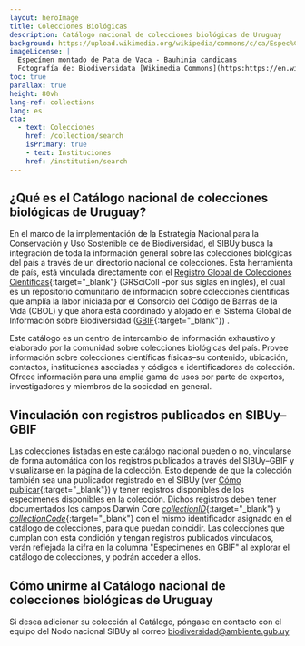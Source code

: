 ```yaml
---
layout: heroImage
title: Colecciones Biológicas
description: Catálogo nacional de colecciones biológicas de Uruguay
background: https://upload.wikimedia.org/wikipedia/commons/c/ca/Espec%C3%ADmen_montado_de_Pata_de_Vaca_-_Bauhinia_candicans_%28%3DBauhinia_forficata%29_del_MNHN-Uruguay.jpg
imageLicense: |
  Especímen montado de Pata de Vaca - Bauhinia candicans
  Fotografía de: Biodiversidata [Wikimedia Commons](https:https://en.wikipedia.org/wiki/en:National_Museum_of_Natural_History,_Uruguay)
toc: true
parallax: true
height: 80vh
lang-ref: collections
lang: es
cta:
  - text: Colecciones
    href: /collection/search
    isPrimary: true
    - text: Instituciones
    href: /institution/search
---
```


## ¿Qué es el Catálogo nacional de colecciones biológicas de Uruguay?

En el marco de la implementación de la Estrategia Nacional para la Conservación y Uso Sostenible de de Biodiversidad, el SIBUy busca la integración de toda la información general sobre las colecciones biológicas del país a través de un directorio nacional de colecciones. Esta herramienta de país, está vinculada directamente con el [Registro Global de Colecciones Científicas](https://scientific-collections.gbif.org/es/){:target="_blank"} (GRSciColl –por sus siglas en inglés), el cual es un repositorio comunitario de información sobre colecciones científicas que amplía la labor iniciada por el Consorcio del Código de Barras de la Vida (CBOL) y que ahora está coordinado y alojado en el Sistema Global de Información sobre Biodiversidad ([GBIF]([url](https://www.gbif.org/)){:target="_blank"}) .

Este catálogo es un centro de intercambio de información exhaustivo y elaborado por la comunidad sobre colecciones biológicas del país. Provee información sobre colecciones científicas físicas–su contenido, ubicación, contactos, instituciones asociadas y códigos e identificadores de colección. Ofrece información para una amplia gama de usos por parte de expertos, investigadores y miembros de la sociedad en general.

## Vinculación con registros publicados en SIBUy–GBIF

Las colecciones listadas en este catálogo nacional pueden o no, vincularse de forma automática con los registros publicados a través del SIBUy–GBIF y visualizarse en la página de la colección. Esto depende de que la colección también sea una publicador registrado en el SIBUy (ver [Cómo publicar](/resources/publisher-registry/){:target="_blank"}) y tener registros disponibles de los especímenes disponibles en la colección. Dichos registros deben tener documentados los campos Darwin Core [*collectionID*](/resources/darwin-core/#collectionID){:target="_blank"} y [*collectionCode*](/resources/darwin-core/#collectionCode){:target="_blank"} con el mismo identificador asignado en el catálogo de colecciones, para que puedan coincidir. Las colecciones que cumplan con esta condición y tengan registros publicados vinculados, verán reflejada la cifra en la columna "Especimenes en GBIF" al explorar el catálogo de colecciones, y podrán acceder a ellos.

## Cómo unirme al Catálogo nacional de colecciones biológicas de Uruguay

Si desea adicionar su colección al Catálogo, póngase en contacto con el equipo del Nodo nacional SIBUy al correo [biodiversidad@ambiente.gub.uy](mailto:biodiversidad@ambiente.gub.uy)

